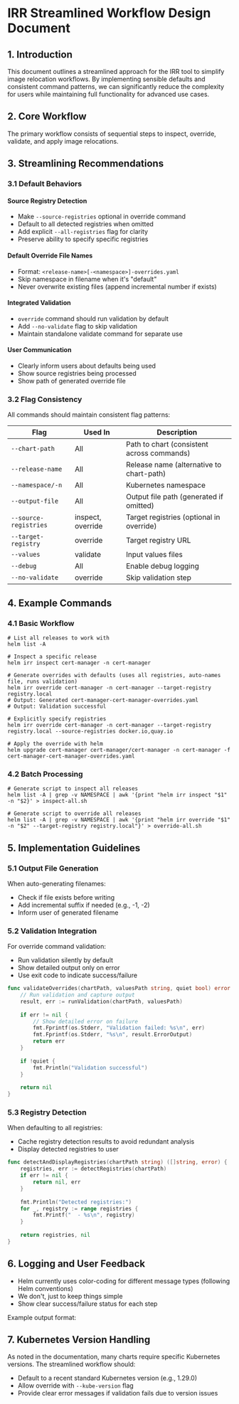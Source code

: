 # IRR Streamlined Workflow Design Document

## 1. Introduction

This document outlines a streamlined approach for the IRR tool to simplify image relocation workflows. By implementing sensible defaults and consistent command patterns, we can significantly reduce the complexity for users while maintaining full functionality for advanced use cases.

## 2. Core Workflow

The primary workflow consists of sequential steps to inspect, override, validate, and apply image relocations.

## 3. Streamlining Recommendations

### 3.1 Default Behaviors

#### Source Registry Detection
- Make `--source-registries` optional in override command
- Default to all detected registries when omitted
- Add explicit `--all-registries` flag for clarity
- Preserve ability to specify specific registries

#### Default Override File Names
- Format: `<release-name>[-<namespace>]-overrides.yaml`
- Skip namespace in filename when it's "default"
- Never overwrite existing files (append incremental number if exists)

#### Integrated Validation
- `override` command should run validation by default
- Add `--no-validate` flag to skip validation
- Maintain standalone validate command for separate use

#### User Communication
- Clearly inform users about defaults being used
- Show source registries being processed
- Show path of generated override file

### 3.2 Flag Consistency

All commands should maintain consistent flag patterns:

| Flag | Used In | Description |
|------|---------|-------------|
| `--chart-path` | All | Path to chart (consistent across commands) |
| `--release-name` | All | Release name (alternative to chart-path) |
| `--namespace/-n` | All | Kubernetes namespace |
| `--output-file` | All | Output file path (generated if omitted) |
| `--source-registries` | inspect, override | Target registries (optional in override) |
| `--target-registry` | override | Target registry URL |
| `--values` | validate | Input values files |
| `--debug` | All | Enable debug logging |
| `--no-validate` | override | Skip validation step |

## 4. Example Commands

### 4.1 Basic Workflow

```
# List all releases to work with
helm list -A

# Inspect a specific release
helm irr inspect cert-manager -n cert-manager

# Generate overrides with defaults (uses all registries, auto-names file, runs validation)
helm irr override cert-manager -n cert-manager --target-registry registry.local
# Output: Generated cert-manager-cert-manager-overrides.yaml
# Output: Validation successful

# Explicitly specify registries
helm irr override cert-manager -n cert-manager --target-registry registry.local --source-registries docker.io,quay.io

# Apply the override with helm
helm upgrade cert-manager cert-manager/cert-manager -n cert-manager -f cert-manager-cert-manager-overrides.yaml
```

### 4.2 Batch Processing

```
# Generate script to inspect all releases
helm list -A | grep -v NAMESPACE | awk '{print "helm irr inspect "$1" -n "$2}' > inspect-all.sh

# Generate script to override all releases
helm list -A | grep -v NAMESPACE | awk '{print "helm irr override "$1" -n "$2" --target-registry registry.local"}' > override-all.sh
```

## 5. Implementation Guidelines

### 5.1 Output File Generation

When auto-generating filenames:
- Check if file exists before writing
- Add incremental suffix if needed (e.g., -1, -2)
- Inform user of generated filename

### 5.2 Validation Integration

For override command validation:
- Run validation silently by default
- Show detailed output only on error
- Use exit code to indicate success/failure

```go
func validateOverrides(chartPath, valuesPath string, quiet bool) error {
    // Run validation and capture output
    result, err := runValidation(chartPath, valuesPath)
    
    if err != nil {
        // Show detailed error on failure
        fmt.Fprintf(os.Stderr, "Validation failed: %s\n", err)
        fmt.Fprintf(os.Stderr, "%s\n", result.ErrorOutput)
        return err
    }
    
    if !quiet {
        fmt.Println("Validation successful")
    }
    
    return nil
}
```

### 5.3 Registry Detection

When defaulting to all registries:
- Cache registry detection results to avoid redundant analysis
- Display detected registries to user

```go
func detectAndDisplayRegistries(chartPath string) ([]string, error) {
    registries, err := detectRegistries(chartPath)
    if err != nil {
        return nil, err
    }
    
    fmt.Println("Detected registries:")
    for _, registry := range registries {
        fmt.Printf("  - %s\n", registry)
    }
    
    return registries, nil
}
```

## 6. Logging and User Feedback

- Helm currently uses color-coding for different message types (following Helm conventions)
- We don't, just to keep things simple
- Show clear success/failure status for each step

Example output format:

## 7. Kubernetes Version Handling

As noted in the documentation, many charts require specific Kubernetes versions. The streamlined workflow should:
- Default to a recent standard Kubernetes version (e.g., 1.29.0)
- Allow override with `--kube-version` flag
- Provide clear error messages if validation fails due to version issues



